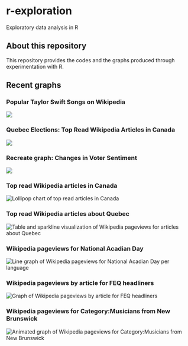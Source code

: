 # r-exploration
Exploratory data analysis in R

## About this repository

This repository provides the codes and the graphs produced through experimentation with R.

## Recent graphs

### Popular Taylor Swift Songs on Wikipedia

![](https://github.com/judith-bourque/r-exploration/blob/main/graph/wikipedia_pageviews_taylor_swift.png)

### Quebec Elections: Top Read Wikipedia Articles in Canada

![](https://github.com/judith-bourque/r-exploration/blob/main/graph/wp_pageviews_top_in_ca_2022_10_03.png)

### Recreate graph: Changes in Voter Sentiment

![](https://github.com/judith-bourque/r-exploration/blob/main/graph/recreate_graph_voter_sentiment.png)

### Top read Wikipedia articles in Canada

![Lollipop chart of top read articles in Canada](https://github.com/judith-bourque/r-exploration/blob/main/graph/wikipedia_pageviews_top_in_canada.png)

### Top read Wikipedia articles about Quebec
![Table and sparkline visualization of Wikipedia pageviews for articles about Quebec](graph/wikipedia_pageviews_quebec.png?raw=true)

### Wikipedia pageviews for National Acadian Day

![Line graph of Wikipedia pageviews for National Acadian Day per language](graph/wikipedia_pageviews_fete_nationale_acadie.png)


### Wikipedia pageviews by article for FEQ headliners

![Graph of Wikipedia pageviews by article for FEQ headliners](graph/wikipedia_pageviews_feq_facet.png)

### Wikipedia pageviews for Category:Musicians from New Brunswick

![Animated graph of Wikipedia pageviews for Category:Musicians from New Brunswick](graph/gganim.gif)

